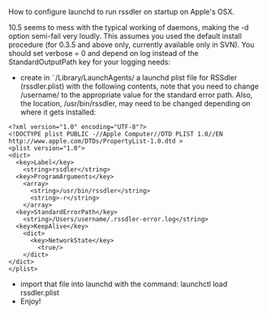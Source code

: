 How to configure launchd to run rssdler on startup on Apple's OSX.

10.5 seems to mess with the typical working of daemons, making the -d option semi-fail very loudly. This assumes you used the default install procedure (for 0.3.5 and above only, currently available only in SVN). You should set verbose = 0 and depend on log instead of the StandardOutputPath key for your logging needs:


  * create in ˜/Library/LaunchAgents/ a launchd plist file for RSSdler (rssdler.plist) with the following contents, note that you need to change /username/ to the appropriate value for the standard error path. Also, the location, /usr/bin/rssdler, may need to be changed depending on where it gets installed:
```
<?xml version="1.0" encoding="UTF-8"?>
<!DOCTYPE plist PUBLIC -//Apple Computer//DTD PLIST 1.0//EN http://www.apple.com/DTDs/PropertyList-1.0.dtd >
<plist version="1.0">
<dict>
  <key>Label</key>
    <string>rssdler</string>
  <key>ProgramArguments</key>
    <array>
      <string>/usr/bin/rssdler</string>
      <string>-r</string>
    </array>
  <key>StandardErrorPath</key>
    <string>/Users/username/.rssdler-error.log</string>
  <key>KeepAlive</key>
    <dict>
      <key>NetworkState</key>
        <true/>
    </dict>
</dict>
</plist>
```

  * import that file into launchd with the command: launchctl load rssdler.plist
  * Enjoy!